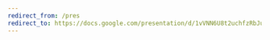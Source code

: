 ```yaml
---
redirect_from: /pres
redirect_to: https://docs.google.com/presentation/d/1vVNN6U8t2uchfzRbJuoHkEfImzvpTFVU/edit?usp=sharing&ouid=106628269166481436037&rtpof=true&sd=true
---
```

